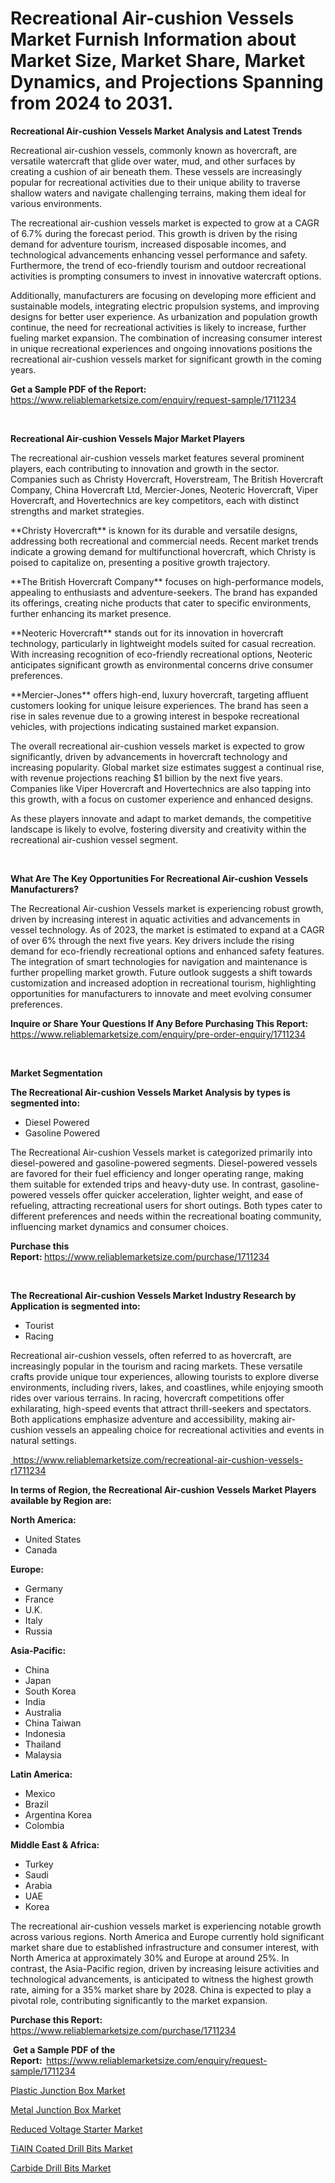 <p><h1>Recreational Air-cushion Vessels Market Furnish Information about Market Size, Market Share, Market Dynamics, and Projections Spanning from 2024 to 2031.</h1></p><p><strong>Recreational Air-cushion Vessels Market Analysis and Latest Trends</strong></p>
<p><p>Recreational air-cushion vessels, commonly known as hovercraft, are versatile watercraft that glide over water, mud, and other surfaces by creating a cushion of air beneath them. These vessels are increasingly popular for recreational activities due to their unique ability to traverse shallow waters and navigate challenging terrains, making them ideal for various environments. </p><p>The recreational air-cushion vessels market is expected to grow at a CAGR of 6.7% during the forecast period. This growth is driven by the rising demand for adventure tourism, increased disposable incomes, and technological advancements enhancing vessel performance and safety. Furthermore, the trend of eco-friendly tourism and outdoor recreational activities is prompting consumers to invest in innovative watercraft options. </p><p>Additionally, manufacturers are focusing on developing more efficient and sustainable models, integrating electric propulsion systems, and improving designs for better user experience. As urbanization and population growth continue, the need for recreational activities is likely to increase, further fueling market expansion. The combination of increasing consumer interest in unique recreational experiences and ongoing innovations positions the recreational air-cushion vessels market for significant growth in the coming years.</p></p>
<p><strong>Get a Sample PDF of the Report:&nbsp;</strong> <a href="https://www.reliablemarketsize.com/enquiry/request-sample/1711234?utm_campaign=1591&utm_medium=2&utm_source=Github&utm_content=ia&utm_term=22102024&utm_id=recreational-air-cushion-vessels">https://www.reliablemarketsize.com/enquiry/request-sample/1711234</a></p>
<p>&nbsp;</p>
<p><strong>Recreational Air-cushion Vessels Major Market Players</strong></p>
<p><p>The recreational air-cushion vessels market features several prominent players, each contributing to innovation and growth in the sector. Companies such as Christy Hovercraft, Hoverstream, The British Hovercraft Company, China Hovercraft Ltd, Mercier-Jones, Neoteric Hovercraft, Viper Hovercraft, and Hovertechnics are key competitors, each with distinct strengths and market strategies.</p><p>**Christy Hovercraft** is known for its durable and versatile designs, addressing both recreational and commercial needs. Recent market trends indicate a growing demand for multifunctional hovercraft, which Christy is poised to capitalize on, presenting a positive growth trajectory.</p><p>**The British Hovercraft Company** focuses on high-performance models, appealing to enthusiasts and adventure-seekers. The brand has expanded its offerings, creating niche products that cater to specific environments, further enhancing its market presence.</p><p>**Neoteric Hovercraft** stands out for its innovation in hovercraft technology, particularly in lightweight models suited for casual recreation. With increasing recognition of eco-friendly recreational options, Neoteric anticipates significant growth as environmental concerns drive consumer preferences.</p><p>**Mercier-Jones** offers high-end, luxury hovercraft, targeting affluent customers looking for unique leisure experiences. The brand has seen a rise in sales revenue due to a growing interest in bespoke recreational vehicles, with projections indicating sustained market expansion.</p><p>The overall recreational air-cushion vessels market is expected to grow significantly, driven by advancements in hovercraft technology and increasing popularity. Global market size estimates suggest a continual rise, with revenue projections reaching $1 billion by the next five years. Companies like Viper Hovercraft and Hovertechnics are also tapping into this growth, with a focus on customer experience and enhanced designs.</p><p>As these players innovate and adapt to market demands, the competitive landscape is likely to evolve, fostering diversity and creativity within the recreational air-cushion vessel segment.</p></p>
<p>&nbsp;</p>
<p><strong>What Are The Key Opportunities For Recreational Air-cushion Vessels Manufacturers?</strong></p>
<p><p>The Recreational Air-cushion Vessels market is experiencing robust growth, driven by increasing interest in aquatic activities and advancements in vessel technology. As of 2023, the market is estimated to expand at a CAGR of over 6% through the next five years. Key drivers include the rising demand for eco-friendly recreational options and enhanced safety features. The integration of smart technologies for navigation and maintenance is further propelling market growth. Future outlook suggests a shift towards customization and increased adoption in recreational tourism, highlighting opportunities for manufacturers to innovate and meet evolving consumer preferences.</p></p>
<p><strong>Inquire or Share Your Questions If Any Before Purchasing This Report:</strong> <a href="https://www.reliablemarketsize.com/enquiry/pre-order-enquiry/1711234?utm_campaign=1591&utm_medium=2&utm_source=Github&utm_content=ia&utm_term=22102024&utm_id=recreational-air-cushion-vessels">https://www.reliablemarketsize.com/enquiry/pre-order-enquiry/1711234</a></p>
<p>&nbsp;</p>
<p><strong>Market Segmentation</strong></p>
<p><strong>The Recreational Air-cushion Vessels Market Analysis by types is segmented into:</strong></p>
<p><ul><li>Diesel Powered</li><li>Gasoline Powered</li></ul></p>
<p><p>The Recreational Air-cushion Vessels market is categorized primarily into diesel-powered and gasoline-powered segments. Diesel-powered vessels are favored for their fuel efficiency and longer operating range, making them suitable for extended trips and heavy-duty use. In contrast, gasoline-powered vessels offer quicker acceleration, lighter weight, and ease of refueling, attracting recreational users for short outings. Both types cater to different preferences and needs within the recreational boating community, influencing market dynamics and consumer choices.</p></p>
<p><strong>Purchase this Report:&nbsp;</strong><a href="https://www.reliablemarketsize.com/purchase/1711234?utm_campaign=1591&utm_medium=2&utm_source=Github&utm_content=ia&utm_term=22102024&utm_id=recreational-air-cushion-vessels">https://www.reliablemarketsize.com/purchase/1711234</a></p>
<p>&nbsp;</p>
<p><strong>The Recreational Air-cushion Vessels Market Industry Research by Application is segmented into:</strong></p>
<p><ul><li>Tourist</li><li>Racing</li></ul></p>
<p><p>Recreational air-cushion vessels, often referred to as hovercraft, are increasingly popular in the tourism and racing markets. These versatile crafts provide unique tour experiences, allowing tourists to explore diverse environments, including rivers, lakes, and coastlines, while enjoying smooth rides over various terrains. In racing, hovercraft competitions offer exhilarating, high-speed events that attract thrill-seekers and spectators. Both applications emphasize adventure and accessibility, making air-cushion vessels an appealing choice for recreational activities and events in natural settings.</p></p>
<p><a href="https://www.reliablemarketsize.com/recreational-air-cushion-vessels-r1711234?utm_campaign=1591&utm_medium=2&utm_source=Github&utm_content=ia&utm_term=22102024&utm_id=recreational-air-cushion-vessels">&nbsp;https://www.reliablemarketsize.com/recreational-air-cushion-vessels-r1711234</a></p>
<p><strong>In terms of Region, the Recreational Air-cushion Vessels Market Players available by Region are:</strong></p>
<p>
    <p> <strong> North America: </strong>
        <ul>
            <li>United States</li>
            <li>Canada</li>
        </ul>
        </p> 
    <p> <strong> Europe: </strong>
        <ul>
            <li>Germany</li>
            <li>France</li>
            <li>U.K.</li>
            <li>Italy</li>
            <li>Russia</li>
        </ul>
        </p> 
    <p> <strong> Asia-Pacific: </strong>
        <ul>
            <li>China</li>
            <li>Japan</li>
            <li>South Korea</li>
            <li>India</li>
            <li>Australia</li>
            <li>China Taiwan</li>
            <li>Indonesia</li>
            <li>Thailand</li>
            <li>Malaysia</li>
        </ul>
        </p> 
    <p> <strong> Latin America: </strong>
        <ul>
            <li>Mexico</li>
            <li>Brazil</li>
            <li>Argentina Korea</li>
            <li>Colombia</li>
        </ul>
        </p> 
    <p> <strong> Middle East & Africa: </strong>
        <ul>
            <li>Turkey</li>
            <li>Saudi</li>
            <li>Arabia</li>
            <li>UAE</li>
            <li>Korea</li>
        </ul>
    </p>
    </p>
<p><p>The recreational air-cushion vessels market is experiencing notable growth across various regions. North America and Europe currently hold significant market share due to established infrastructure and consumer interest, with North America at approximately 30% and Europe at around 25%. In contrast, the Asia-Pacific region, driven by increasing leisure activities and technological advancements, is anticipated to witness the highest growth rate, aiming for a 35% market share by 2028. China is expected to play a pivotal role, contributing significantly to the market expansion.</p></p>
<p><strong>Purchase this Report: </strong><a href="https://www.reliablemarketsize.com/purchase/1711234?utm_campaign=1591&utm_medium=2&utm_source=Github&utm_content=ia&utm_term=22102024&utm_id=recreational-air-cushion-vessels">https://www.reliablemarketsize.com/purchase/1711234</a></p>
<p>&nbsp;<strong>Get a Sample PDF of the Report:&nbsp;&nbsp;</strong><a href="https://www.reliablemarketsize.com/enquiry/request-sample/1711234?utm_campaign=1591&utm_medium=2&utm_source=Github&utm_content=ia&utm_term=22102024&utm_id=recreational-air-cushion-vessels">https://www.reliablemarketsize.com/enquiry/request-sample/1711234</a></p>
<p><strong></strong></p>
<p><p><a href="https://www.linkedin.com/pulse/plastic-junction-box-market-size-share-growth-analysis-type-9zy9f?utm_campaign=1591&utm_medium=2&utm_source=Github&utm_content=ia&utm_term=22102024&utm_id=recreational-air-cushion-vessels">Plastic Junction Box Market</a></p><p><a href="https://www.linkedin.com/pulse/strategic-insights-global-metal-junction-box-market-trends-jd5xf?utm_campaign=1591&utm_medium=2&utm_source=Github&utm_content=ia&utm_term=22102024&utm_id=recreational-air-cushion-vessels">Metal Junction Box Market</a></p><p><a href="https://www.linkedin.com/pulse/reduced-voltage-starter-market-segmentation-in-depth-analysis-sigrf?utm_campaign=1591&utm_medium=2&utm_source=Github&utm_content=ia&utm_term=22102024&utm_id=recreational-air-cushion-vessels">Reduced Voltage Starter Market</a></p><p><a href="https://www.linkedin.com/pulse/future-trends-global-tialn-coated-drill-bits-market-insights-lv9kf?utm_campaign=1591&utm_medium=2&utm_source=Github&utm_content=ia&utm_term=22102024&utm_id=recreational-air-cushion-vessels">TiAlN Coated Drill Bits Market</a></p><p><a href="https://www.linkedin.com/pulse/carbide-drill-bits-market-matrix-applications-types-cagr-kccvf?utm_campaign=1591&utm_medium=2&utm_source=Github&utm_content=ia&utm_term=22102024&utm_id=recreational-air-cushion-vessels">Carbide Drill Bits Market</a></p></p>